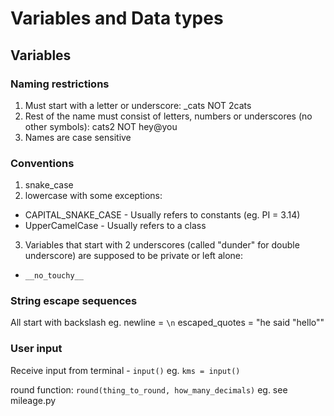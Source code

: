 # Variables and Data types

## Variables

### Naming restrictions
1. Must start with a letter or underscore: _cats NOT 2cats
2. Rest of the name must consist of letters, numbers or underscores (no other symbols): cats2 NOT hey@you
3. Names are case sensitive

### Conventions
1. snake_case
2. lowercase with some exceptions:
  * CAPITAL_SNAKE_CASE - Usually refers to constants (eg. PI = 3.14)
  * UpperCamelCase - Usually refers to a class
3. Variables that start with 2 underscores (called "dunder" for double underscore) are supposed to be private or left alone:
  * `__no_touchy__`

### String escape sequences
All start with backslash
eg.
  newline = `\n`
  escaped_quotes = "he said \"hello\""


### User input
Receive input from terminal - `input()`
eg. `kms = input()`

round function: `round(thing_to_round, how_many_decimals)`
  eg. see mileage.py
